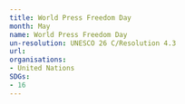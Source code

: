 ```yaml
---
title: World Press Freedom Day
month: May
name: World Press Freedom Day
un-resolution: UNESCO 26 C/Resolution 4.3
url: 
organisations:
- United Nations
SDGs:
- 16
---
```

